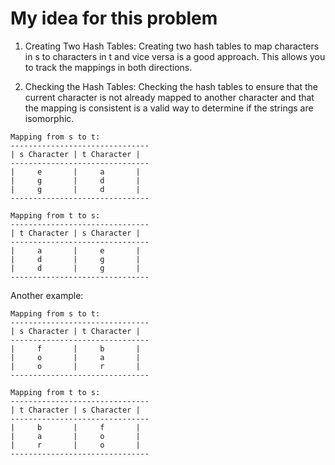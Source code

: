 # My idea for this problem

1. Creating Two Hash Tables: Creating two hash tables to map characters in s to characters in t and vice versa is a good approach. This allows you to track the mappings in both directions.

2. Checking the Hash Tables: Checking the hash tables to ensure that the current character is not already mapped to another character and that the mapping is consistent is a valid way to determine if the strings are isomorphic.
   

```
Mapping from s to t:
-------------------------------
| s Character | t Character |
-------------------------------
|     e       |     a       |
|     g       |     d       |
|     g       |     d       |
-------------------------------

Mapping from t to s:
-------------------------------
| t Character | s Character |
-------------------------------
|     a       |     e       |
|     d       |     g       |
|     d       |     g       |
-------------------------------
```

Another example:
```
Mapping from s to t:
-------------------------------
| s Character | t Character |
-------------------------------
|     f       |     b       |
|     o       |     a       |
|     o       |     r       |
-------------------------------

Mapping from t to s:
-------------------------------
| t Character | s Character |
-------------------------------
|     b       |     f       |
|     a       |     o       |
|     r       |     o       |
-------------------------------
```